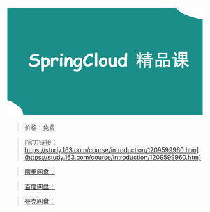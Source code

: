 
![img](../../../assets/study163/free/0626b50b1f2f4c4a87f8da450cf2dbe9.JPG)

> 价格：免费

> [官方链接：https://study.163.com/course/introduction/1209599960.htm](https://study.163.com/course/introduction/1209599960.htm)

> [阿里网盘：]()

> [百度网盘：]()

> [夸克网盘：]()
